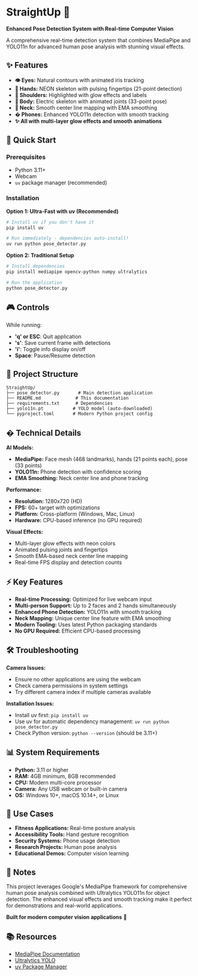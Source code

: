 # StraightUp 🎯

**Enhanced Pose Detection System with Real-time Computer Vision**

A comprehensive real-time detection system that combines MediaPipe and YOLO11n for advanced human pose analysis with stunning visual effects.

## ✨ Features

- **👁️ Eyes:** Natural contours with animated iris tracking
- **🤲 Hands:** NEON skeleton with pulsing fingertips (21-point detection)
- **💪 Shoulders:** Highlighted with glow effects and labels
- **🏃 Body:** Electric skeleton with animated joints (33-point pose)
- **🔗 Neck:** Smooth center line mapping with EMA smoothing
- **� Phones:** Enhanced YOLO11n detection with smooth tracking
- **✨ All with multi-layer glow effects and smooth animations**

## 🚀 Quick Start

### Prerequisites
- Python 3.11+
- Webcam
- `uv` package manager (recommended)

### Installation

**Option 1: Ultra-Fast with uv (Recommended)**
```bash
# Install uv if you don't have it
pip install uv

# Run immediately - dependencies auto-install!
uv run python pose_detector.py
```

**Option 2: Traditional Setup**
```bash
# Install dependencies
pip install mediapipe opencv-python numpy ultralytics

# Run the application
python pose_detector.py
```

## 🎮 Controls

While running:
- **'q' or ESC**: Quit application
- **'s'**: Save current frame with detections
- **'i'**: Toggle info display on/off
- **Space**: Pause/Resume detection

## 📁 Project Structure

```
StraightUp/
├── pose_detector.py       # Main detection application
├── README.md             # This documentation
├── requirements.txt      # Dependencies
├── yolo11n.pt           # YOLO model (auto-downloaded)
└── pyproject.toml       # Modern Python project config
```

## � Technical Details

**AI Models:**
- **MediaPipe:** Face mesh (468 landmarks), hands (21 points each), pose (33 points)
- **YOLO11n:** Phone detection with confidence scoring
- **EMA Smoothing:** Neck center line and phone tracking

**Performance:**
- **Resolution:** 1280x720 (HD)
- **FPS:** 60+ target with optimizations
- **Platform:** Cross-platform (Windows, Mac, Linux)
- **Hardware:** CPU-based inference (no GPU required)

**Visual Effects:**
- Multi-layer glow effects with neon colors
- Animated pulsing joints and fingertips
- Smooth EMA-based neck center line mapping
- Real-time FPS display and detection counts

## ⚡ Key Features

- **Real-time Processing:** Optimized for live webcam input
- **Multi-person Support:** Up to 2 faces and 2 hands simultaneously
- **Enhanced Phone Detection:** YOLO11n with smooth tracking
- **Neck Mapping:** Unique center line feature with EMA smoothing
- **Modern Tooling:** Uses latest Python packaging standards
- **No GPU Required:** Efficient CPU-based processing

## 🛠️ Troubleshooting

**Camera Issues:**
- Ensure no other applications are using the webcam
- Check camera permissions in system settings
- Try different camera index if multiple cameras available

**Installation Issues:**
- Install uv first: `pip install uv`
- Use uv for automatic dependency management: `uv run python pose_detector.py`
- Check Python version: `python --version` (should be 3.11+)

## 📊 System Requirements

- **Python:** 3.11 or higher
- **RAM:** 4GB minimum, 8GB recommended
- **CPU:** Modern multi-core processor
- **Camera:** Any USB webcam or built-in camera
- **OS:** Windows 10+, macOS 10.14+, or Linux

## 🎯 Use Cases

- **Fitness Applications:** Real-time posture analysis
- **Accessibility Tools:** Hand gesture recognition
- **Security Systems:** Phone usage detection
- **Research Projects:** Human pose analysis
- **Educational Demos:** Computer vision learning

## 📝 Notes

This project leverages Google's MediaPipe framework for comprehensive human pose analysis combined with Ultralytics YOLO11n for object detection. The enhanced visual effects and smooth tracking make it perfect for demonstrations and real-world applications.

**Built for modern computer vision applications** 🚀

## 📚 Resources

- [MediaPipe Documentation](https://mediapipe.dev/)
- [Ultralytics YOLO](https://ultralytics.com/)
- [uv Package Manager](https://github.com/astral-sh/uv)